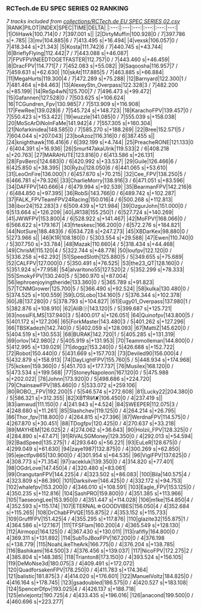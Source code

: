 ### RCTech.de EU SPEC SERIES 02 RANKING
*7 tracks included from [collections/RCTech.de EU SPEC SERIES 02.csv](/collections/RCTech.de%20EU%20SPEC%20SERIES%2002.csv)*
|RANK|PILOT|INDEX|SPEC|TIME|DELTA|
|:---:|:---|:---:|:---:|:---:|---:|
|1|OliHawk|100.714|0 / 7|397.001 s||
|2|DirtyMuffin|100.928|0 / 7|397.786 s|+.785|
|3|mv|104.885|6 / 7|413.495 s|+16.494|
|4|vexsk|106.057|0 / 7|418.344 s|+21.343|
|5|Kosta|111.742|6 / 7|440.745 s|+43.744|
|6|BrieflyFlying|112.442|7 / 7|443.088 s|+46.087|
|7|FPVFPVINEEDTOGETFASTER|112.757|0 / 7|443.460 s|+46.459|
|8|DracFPV|114.771|7 / 7|452.083 s|+55.082|
|9|Saqoosha|116.957|7 / 7|459.631 s|+62.630|
|10|skAt|117.885|5 / 7|463.885 s|+66.884|
|11|MegaHurts|119.300|4 / 7|472.289 s|+75.288|
|12|Barnyard|122.300|1 / 7|481.464 s|+84.463|
|13|AlexeyStn_Overpass|122.328|3 / 7|482.200 s|+85.199|
|14|ReSp4wN|125.700|7 / 7|496.473 s|+99.472|
|15|Gafannen|127.528|0 / 7|503.625 s|+106.624|
|16|TCGundren_Fpv|130.985|7 / 7|513.909 s|+116.908|
|17|FewRee|139.028|6 / 7|545.724 s|+148.723|
|18|KarachoFPV|139.457|0 / 7|550.423 s|+153.422|
|19|wuzzle|141.085|0 / 7|555.039 s|+158.038|
|20|MoScArDiNoInFaMe|141.942|4 / 7|557.305 s|+160.304|
|21|Nofarkinidea|148.585|0 / 7|585.270 s|+188.269|
|22|Bree|152.571|5 / 7|604.044 s|+207.043|
|23|boAzoz|116.316|0 / 6|387.455 s||
|24|knighthawk|116.416|6 / 6|392.199 s|+4.744|
|25|PreacheRONE|121.133|0 / 6|404.391 s|+16.936|
|26|Smurf47akaUlrik|119.533|2 / 6|408.218 s|+20.763|
|27|MARAHUTE|123.816|0 / 6|413.586 s|+26.131|
|28|FpvBerci|124.683|0 / 6|420.992 s|+33.537|
|29|Guile|126.466|6 / 6|425.850 s|+38.395|
|30|Ryżu|128.050|6 / 6|441.065 s|+53.610|
|31|LeoOnFire|136.000|1 / 6|457.670 s|+70.215|
|32|Cee_FPV|138.250|5 / 6|466.781 s|+79.326|
|33|CharlieMorry|138.916|3 / 6|471.051 s|+83.596|
|34|DAFFPV|140.666|4 / 6|479.994 s|+92.539|
|35|BearmanFPV|142.216|6 / 6|484.850 s|+97.395|
|36|RobSi|143.766|0 / 6|489.742 s|+102.287|
|37|FALK_FPVTeamFPV24Racing|150.016|4 / 6|500.268 s|+112.813|
|38|ibor24|152.283|3 / 6|509.439 s|+121.984|
|39|OzgurJohn|151.000|0 / 6|513.664 s|+126.209|
|40|JR138|155.250|1 / 6|527.724 s|+140.269|
|41|JWWFPV|153.800|4 / 6|528.922 s|+141.467|
|42|MoFPV!|168.066|0 / 6|566.622 s|+179.167|
|43|frteskesc|166.200|0 / 6|572.276 s|+184.821|
|44|NotSure|188.483|6 / 6|634.728 s|+247.273|
|45|XBDarKex|98.880|0 / 5|273.966 s||
|46|K1R|108.180|0 / 5|303.554 s|+29.588|
|47|Ewen|110.740|0 / 5|307.750 s|+33.784|
|48|Mazak|110.660|4 / 5|318.434 s|+44.468|
|49|ChrisM|115.120|4 / 5|322.744 s|+48.778|
|50|loufpv|122.120|0 / 5|336.258 s|+62.292|
|51|SpeedSloth|125.880|5 / 5|349.655 s|+75.689|
|52|CALFPV|127.000|0 / 5|350.491 s|+76.525|
|53|the23_QT|128.160|0 / 5|351.924 s|+77.958|
|54|alvaritono55|127.520|2 / 5|352.299 s|+78.333|
|55|SmokyFPV|130.240|5 / 5|360.970 s|+87.004|
|56|lephroenjoyingtheride|133.360|0 / 5|365.789 s|+91.823|
|57|TCNMGrower|125.700|5 / 5|366.490 s|+92.524|
|58|kulka|130.480|0 / 5|374.525 s|+100.559|
|59|LOSLobo|134.160|5 / 5|376.344 s|+102.378|
|60|JB|137.280|0 / 5|378.793 s|+104.827|
|61|Eugy01_Overpass|137.980|1 / 5|382.876 s|+108.910|
|62|AliB㋡|143.120|5 / 5|399.687 s|+125.721|
|63|nossiFILMS|137.940|3 / 5|400.017 s|+126.051|
|64|Quinofpv|143.800|5 / 5|401.172 s|+127.206|
|65|ForkMaster|143.480|3 / 5|401.262 s|+127.296|
|66|TBSKadezh|142.740|0 / 5|402.059 s|+128.093|
|67|MattiZ|145.620|0 / 5|404.519 s|+130.553|
|68|BURAK|142.720|1 / 5|405.285 s|+131.319|
|69|orlov|142.980|2 / 5|405.919 s|+131.953|
|70|Teammolleman|144.800|0 / 5|412.995 s|+139.029|
|71|doggz|153.240|0 / 5|426.688 s|+152.722|
|72|Robot|150.440|0 / 5|431.669 s|+157.703|
|73|Deviled90|156.000|4 / 5|432.879 s|+158.913|
|74|DayLightFPV|155.760|5 / 5|448.934 s|+174.968|
|75|kcken|159.360|0 / 5|451.703 s|+177.737|
|76|Musilex|168.120|0 / 5|473.534 s|+199.568|
|77|StoneyNapoleon|167.120|0 / 5|475.988 s|+202.022|
|78|Johnn|173.920|0 / 5|498.686 s|+224.720|
|79|ChainsawFPV|185.460|0 / 5|533.072 s|+259.106|
|80|ROBO__FPV|192.200|5 / 5|546.574 s|+272.608|
|81|Lucky22|204.380|0 / 5|586.321 s|+312.355|
|82|XB₸ЯIИ✘|106.450|0 / 4|237.419 s||
|83|iamwud|111.150|0 / 4|241.943 s|+4.524|
|84|SWEEPER|112.075|3 / 4|248.680 s|+11.261|
|85|Slashchev|119.125|0 / 4|264.214 s|+26.795|
|86|Thor_fpv|118.800|0 / 4|264.815 s|+27.396|
|87|WerdnaFPV|114.575|0 / 4|267.870 s|+30.451|
|88|TDogfpv|120.425|0 / 4|270.637 s|+33.218|
|89|MAYHEM|126.025|2 / 4|274.062 s|+36.643|
|90|Holzii_FPV|128.325|0 / 4|284.890 s|+47.471|
|91|RIVALSGMoney|129.350|0 / 4|292.013 s|+54.594|
|92|BadSpeed|135.275|1 / 4|293.640 s|+56.221|
|93|EuLeR|128.675|0 / 4|299.049 s|+61.630|
|94|zaye1987|132.875|0 / 4|300.269 s|+62.850|
|95|ejectfpv865|130.900|0 / 4|301.954 s|+64.535|
|96|VigiFPV|137.625|0 / 4|308.773 s|+71.354|
|97|racekluk|139.350|0 / 4|314.820 s|+77.401|
|98|OGdrLove|147.450|4 / 4|320.480 s|+83.061|
|99|OrangutanFPV|144.225|4 / 4|323.502 s|+86.083|
|100|Bila|140.575|4 / 4|323.809 s|+86.390|
|101|Darksilver|146.425|0 / 4|332.172 s|+94.753|
|102|whalefpv|153.200|0 / 4|346.010 s|+108.591|
|103|Eagle_FPV|153.125|0 / 4|350.235 s|+112.816|
|104|SashPRO|159.800|0 / 4|351.385 s|+113.966|
|105|TaeseongLee|153.950|0 / 4|351.447 s|+114.028|
|106|m1ke|154.850|4 / 4|352.593 s|+115.174|
|107|ETERNAL☆GOODVIBES|156.050|4 / 4|352.684 s|+115.265|
|108|DrChabFPVQE|155.875|2 / 4|353.152 s|+115.733|
|109|GruffFPV|151.425|4 / 4|355.295 s|+117.876|
|110|glazite32|155.875|1 / 4|364.586 s|+127.167|
|111|TFSFlam|160.200|4 / 4|365.549 s|+128.130|
|112|Airmopz|164.125|0 / 4|367.430 s|+130.011|
|113|rafifly|164.800|0 / 4|369.311 s|+131.892|
|114|SubToJBoxFPV|167.200|0 / 4|376.198 s|+138.779|
|115|NoahLikeTheArk|166.775|0 / 4|376.204 s|+138.785|
|116|Bashikami|164.500|3 / 4|376.456 s|+139.037|
|117|NicoFPV|172.275|2 / 4|385.804 s|+148.385|
|118|Trianton8|173.150|0 / 4|393.524 s|+156.105|
|119|DeMoNse3d|180.075|3 / 4|409.491 s|+172.072|
|120|QuadforsakenFPV|178.250|0 / 4|411.783 s|+174.364|
|121|balistic|181.875|3 / 4|414.020 s|+176.601|
|122|ManuelVoltz|184.825|0 / 4|416.164 s|+178.745|
|123|gsadoubled|186.575|0 / 4|420.527 s|+183.108|
|124|SpencerDfpv|193.025|4 / 4|426.137 s|+188.718|
|125|elviejontz|190.725|4 / 4|433.435 s|+196.016|
|126|anacond|199.500|0 / 4|460.696 s|+223.277|
